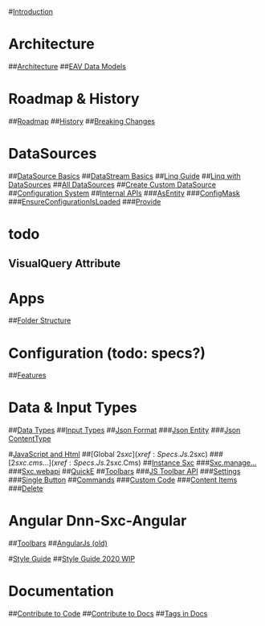 #[Introduction](index.md)

# Architecture
##[Architecture](xref:Articles.Architecture)
##[EAV Data Models](xref:Articles.EavCoreDataModels)

# Roadmap & History
##[Roadmap](xref:Articles.Roadmap.Roadmap)
##[History](xref:Articles.Roadmap.History)
##[Breaking Changes](xref:Articles.Roadmap.BreakingChanges)

# DataSources
##[DataSource Basics](xref:Specs.DataSources.DataSource)
##[DataStream Basics](xref:Specs.DataSources.DataStream)
##[Linq Guide](xref:Specs.DataSources.LinqGuide)
##[Linq with DataSources](xref:Specs.DataSources.Linq)
##[All DataSources](xref:Specs.DataSources.ListAll)
##[Create Custom DataSource](xref:Specs.DataSources.Custom)
##[Configuration System](xref:Specs.DataSources.Configuration)
##[Internal APIs](xref:Specs.DataSources.Api)
###[AsEntity](xref:Specs.DataSources.Api.AsEntity)
###[ConfigMask](xref:Specs.DataSources.Api.ConfigMask)
###[EnsureConfigurationIsLoaded](xref:Specs.DataSources.Api.EnsureConfigurationIsLoaded)
###[Provide](xref:Specs.DataSources.Api.Provide)

# todo
## VisualQuery Attribute

# Apps
##[Folder Structure](xref:Specs.App.Folders)

# Configuration (todo: specs?)
##[Features](xref:Specs.Features)

# Data & Input Types
##[Data Types](xref:Specs.Data.Type.Overview)
##[Input Types](xref:Specs.Data.Inputs.Overview)
##[Json Format](xref:Specs.Data.Formats.JsonV1)
###[Json Entity](xref:Specs.Data.Formats.JsonV1-Entity)
###[Json ContentType](xref:Specs.Data.Formats.JsonV1-ContentType)

#[JavaScript and Html](xref:Specs.Js.Overview)
##[Global $2sxc](xref:Specs.Js.$2sxc)
###[$2sxc.cms...](xref:Specs.Js.$2sxc.Cms)
##[Instance Sxc](xref:Specs.Js.Sxc)
###[Sxc.manage...](xref:Specs.Js.Sxc.Manage)
###[Sxc.webapi](xref:Specs.Js.Sxc.WebApi)
##[QuickE](xref:Specs.Js.QuickE)
##[Toolbars](xref:Specs.Js.Toolbar.Intro)
###[JS Toolbar API](xref:Specs.Js.Toolbar.Js)
###[Settings](xref:Specs.Js.Toolbar.Settings)
###[Single Button](xref:Specs.Js.Toolbar.Buttons)
##[Commands](xref:Specs.Js.Commands)
###[Custom Code](xref:Specs.Js.Commands.Code)
###[Content Items](xref:Specs.Js.Commands.ContentItems)
###[Delete](xref:Specs.Js.Commands.Delete)

# Angular Dnn-Sxc-Angular
##[Toolbars](xref:Specs.Angular.Toolbars)
##[AngularJs (old)](xref:Specs.AngularJs)

#[Style Guide](xref:Specs.StyleGuide)
##[Style Guide 2020 WIP](xref:Specs.StyleGuide2020)



# Documentation
##[Contribute to Code](xref:Specs.Contribute)
##[Contribute to Docs](xref:Specs.DocsContribute)
##[Tags in Docs](xref:Specs.DocsTags)

